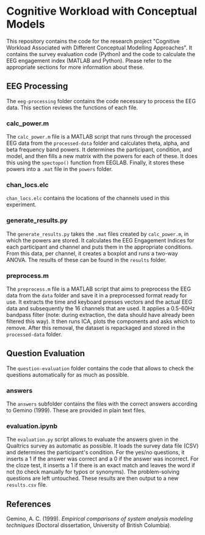 # Cognitive Workload with Conceptual Models
This repository contains the code for the research project "Cognitive Workload Associated with Different Conceptual Modelling Approaches". It contains the survey evaluation code (Python) and the code to calculate the EEG engagement index (MATLAB and Python). Please refer to the appropriate sections for more information about these.

## EEG Processing
The `eeg-processing` folder contains the code necessary to process the EEG data. This section reviews the functions of each file.

### calc_power.m
The `calc_power.m` file is a MATLAB script that runs through the processed EEG data from the `processed-data` folder and calculates theta, alpha, and beta frequency band powers. It determines the participant, condition, and model, and then fills a new matrix with the powers for each of these. It does this using the `spectopo()` function from EEGLAB. Finally, it stores these powers into a `.mat` file in the `powers` folder.

### chan_locs.elc
`chan_locs.elc` contains the locations of the channels used in this experiment.

### generate_results.py
The `generate_results.py` takes the `.mat` files created by `calc_power.m`, in which the powers are stored. It calculates the EEG Engagement Indices for each participant and channel and puts them in the appropriate conditions. From this data, per channel, it creates a boxplot and runs a two-way ANOVA. The results of these can be found in the `results` folder.

### preprocess.m
The `preprocess.m` file is a MATLAB script that aims to preprocess the EEG data from the `data` folder and save it in a preprocessed format ready for use. It extracts the time and keyboard presses vectors and the actual EEG data and subsequently the 16 channels that are used. It applies a 0.5-60Hz bandpass filter (note: during extraction, the data should have already been filtered this way). It then runs ICA, plots the components and asks which to remove. After this removal, the dataset is repackaged and stored in the `processed-data` folder.

## Question Evaluation
The `question-evaluation` folder contains the code that allows to check the questions automatically for as much as possible.

### answers
The `answers` subfolder contains the files with the correct answers according to Gemino (1999). These are provided in plain text files.

### evaluation.ipynb
The `evaluation.py` script allows to evaluate the answers given in the Qualtrics survey as automatic as possible. It loads the survey data file (CSV) and determines the participant's condition. For the yes/no questions, it inserts a 1 if the answer was correct and a 0 if the answer was incorrect. For the cloze test, it inserts a 1 if there is an exact match and leaves the word if not (to check manually for typos or synonyms). The problem-solving questions are left untouched. These results are then output to a new `results.csv` file.

## References
Gemino, A. C. (1999). _Empirical comparisons of system analysis modeling techniques_ (Doctoral dissertation, University of British Columbia).
